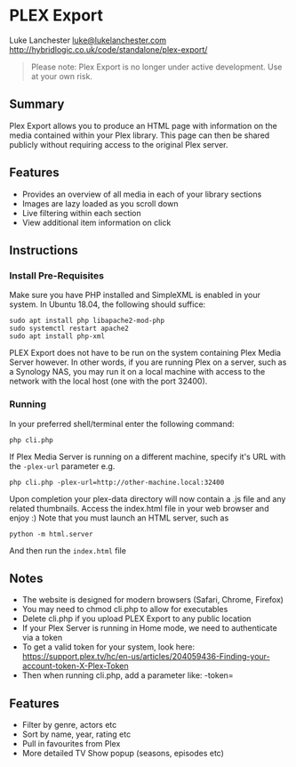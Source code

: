 # PLEX Export

Luke Lanchester <luke@lukelanchester.com>
http://hybridlogic.co.uk/code/standalone/plex-export/


> Please note: Plex Export is no longer under active development. Use at your own risk.


## Summary

Plex Export allows you to produce an HTML page with information on the media contained within your Plex library. This page can then be shared publicly without requiring access to the original Plex server.


## Features

- Provides an overview of all media in each of your library sections
- Images are lazy loaded as you scroll down
- Live filtering within each section
- View additional item information on click


## Instructions

### Install Pre-Requisites
Make sure you have PHP installed and SimpleXML is enabled in your system. In Ubuntu 18.04, the following should suffice:

```
sudo apt install php libapache2-mod-php
sudo systemctl restart apache2
sudo apt install php-xml
```
PLEX Export does not have to be run on the system containing Plex Media Server however. In other words, if you are running Plex on a server, such as a Synology NAS, you may run it on a local machine with access to the network with the local host (one with the port 32400). 



### Running 
In your preferred shell/terminal enter the following command: 
```
php cli.php
```
If Plex Media Server is running on a different machine, specify it's URL with the `-plex-url` parameter e.g. 
```
php cli.php -plex-url=http://other-machine.local:32400
```
Upon completion your plex-data directory will now contain a .js file and any related thumbnails. Access the index.html file in your web browser and enjoy :) Note that you must launch an HTML server, such as 
```
python -m html.server
```
And then run the `index.html` file


## Notes

* The website is designed for modern browsers (Safari, Chrome, Firefox)
* You may need to chmod cli.php to allow for executables
* Delete cli.php if you upload PLEX Export to any public location
* If your Plex Server is running in Home mode, we need to authenticate via a token
* To get a valid token for your system, look here: https://support.plex.tv/hc/en-us/articles/204059436-Finding-your-account-token-X-Plex-Token
* Then when running cli.php, add a parameter like: -token=<Your Token>


## Features

* Filter by genre, actors etc
* Sort by name, year, rating etc
* Pull in favourites from Plex
* More detailed TV Show popup (seasons, episodes etc)
